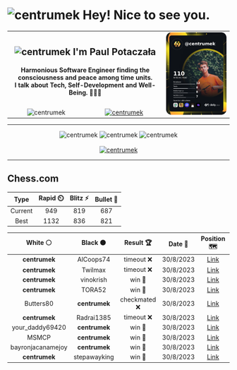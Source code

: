 <h1>
  <img
    src="https://emojis.slackmojis.com/emojis/images/1531849430/4246/blob-sunglasses.gif"
    width="30"
    alt="centrumek"
  />
  Hey! Nice to see you.
</h1>

<table>
  <tbody>
    <tr>
      <td align="center" width="70%" colspan="2">
        <h2>
          <img
            src="https://raw.githubusercontent.com/MartinHeinz/MartinHeinz/master/wave.gif"
            width="30px"
            alt="centrumek"
          />
          I'm Paul Potaczała
        </h2>
        <h4>
          Harmonious Software Engineer finding the consciousness and peace among time units.
          <br/>
          I talk about Tech, Self-Development and Well-Being. 🌿🧘🚀
        </h4>
      </td>
      <td width="30%" rowspan="2">
        <a href="https://app.daily.dev/centrumek">
          <img
            src="./devcard.png"
            alt="centrumek"
          />
        </a>
      </td>
    </tr>
    <tr align="center">
      <td>
        <img
          src="https://komarev.com/ghpvc/?username=centrumek&label=visitors&color=0e75b6&style=flat"
          alt="centrumek"
        >
      </td>
      <td>
        <a href="https://stackoverflow.com/users/14496012/centrumek">
          <img
            src="https://stackoverflow.com/users/flair/14496012.png?theme=dark"
            alt="centrumek"
          >
        </a>
      </td>
    </tr>
  </tbody>
</table>

---
<div align="center">
  <img 
    src="https://github-readme-stats.vercel.app/api?username=centrumek&show_icons=true&count_private=true&theme=darcula&hide_border=true&hide=issues,contribs&bg_color=00000000"
    alt="centrumek"
  />
  <img
    src="https://github-readme-stats.vercel.app/api/top-langs/?username=centrumek&layout=compact&hide_border=true&theme=darcula&bg_color=00000000&langs_count=6&exclude_repo=air-statistic-app"
    alt="centrumek"
  />
  <img 
    src="https://github-readme-streak-stats.herokuapp.com?user=centrumek&theme=darcula&hide_border=true&background=FFFFFF00"
    alt="centrumek"
  />
  <br/>
  <br/>
  <a href="https://www.buymeacoffee.com/centrumek">
    <img
      src="https://cdn.buymeacoffee.com/buttons/v2/default-orange.png"
      height="50"
      width="210"
      alt="centrumek"
    />
  </a>
</div>

---

## Chess.com

<div align="center">
<!--START_SECTION:chessStats-->
<!-- Automatically generated with https://github.com/Balastrong/chess-stats-action -->

| Type | Rapid ⏲️ | Blitz ⚡ | Bullet 🔫 |
|:---:|:---:|:---:|:---:|
| Current | 949 | 819 | 687 |
| Best | 1132 | 836 | 821 |

| White ⚪ | Black ⚫ | Result 🏆 | Date 📅 | Position 🗺️ | Type 🕕 |
|:---:|:---:|:---:|:---:|:---:|:---:|
| **centrumek** | AlCoops74 | timeout ❌ | 30/8/2023 | <a href="http://www.ee.unb.ca/cgi-bin/tervo/fen.pl?select=7r/K1bk1pp1/1R2p3/3p3p/3P4/1P2n3/q5PP/8 w - -">Link</a> | Bullet |
| **centrumek** | Twilmax | timeout ❌ | 30/8/2023 | <a href="http://www.ee.unb.ca/cgi-bin/tervo/fen.pl?select=2kr4/p1p2ppp/2p5/8/2n1K3/2P5/4N2P/4R3 w - -">Link</a> | Bullet |
| **centrumek** | vinokrish | win 🥇 | 30/8/2023 | <a href="http://www.ee.unb.ca/cgi-bin/tervo/fen.pl?select=2kBr3/3q4/p6p/1p4pP/2p3P1/P4P2/8/2K4R b - -">Link</a> | Bullet |
| **centrumek** | TORA52 | win 🥇 | 30/8/2023 | <a href="http://www.ee.unb.ca/cgi-bin/tervo/fen.pl?select=8/3r2pp/R1kP4/8/8/4P1P1/5PKP/8 b - -">Link</a> | Bullet |
| Butters80 | **centrumek** | checkmated ❌ | 30/8/2023 | <a href="http://www.ee.unb.ca/cgi-bin/tervo/fen.pl?select=r2qk1n1/p4Q1p/1pp2np1/3pNp2/8/2N1P3/PPP2PPP/R3KB1R b KQq -">Link</a> | Bullet |
| **centrumek** | Radrai1385 | timeout ❌ | 30/8/2023 | <a href="http://www.ee.unb.ca/cgi-bin/tervo/fen.pl?select=8/p2Q4/1p6/8/3P4/4Pk2/4R3/2K5 w - -">Link</a> | Bullet |
| your_daddy69420 | **centrumek** | win 🥇 | 30/8/2023 | <a href="http://www.ee.unb.ca/cgi-bin/tervo/fen.pl?select=3k4/4r2p/5K2/p6P/1p4P1/2p5/P1P5/8 w - a6">Link</a> | Bullet |
| MSMCP | **centrumek** | win 🥇 | 30/8/2023 | <a href="http://www.ee.unb.ca/cgi-bin/tervo/fen.pl?select=r1b5/7p/2p5/pp1p1p2/1kP5/1PN4P/PK4P1/8 w - a6">Link</a> | Bullet |
| bayronjacanamejoy | **centrumek** | win 🥇 | 30/8/2023 | <a href="http://www.ee.unb.ca/cgi-bin/tervo/fen.pl?select=2k5/4b1pp/q3p3/p2pN3/Q1pP1P2/2n1P3/6PP/3B2K1 w - -">Link</a> | Bullet |
| **centrumek** | stepawayking | win 🥇 | 30/8/2023 | <a href="http://www.ee.unb.ca/cgi-bin/tervo/fen.pl?select=8/p6r/2p1Nk2/1pPp4/nP1K2p1/P5Pp/7P/8 b - -">Link</a> | Bullet |

<!--END_SECTION:chessStats-->
</div>
<!--
**centrumek/centrumek** is a ✨ _special_ ✨ repository because its `README.md` (this file) appears on your GitHub profile.

Here are some ideas to get you started:

- 🔭 I’m currently working on ...
- 🌱 I’m currently learning ...
- 👯 I’m looking to collaborate on ...
- 🤔 I’m looking for help with ...
- 💬 Ask me about ...
- 📫 How to reach me: ...
- 😄 Pronouns: ...
- ⚡ Fun fact: ...
-->
